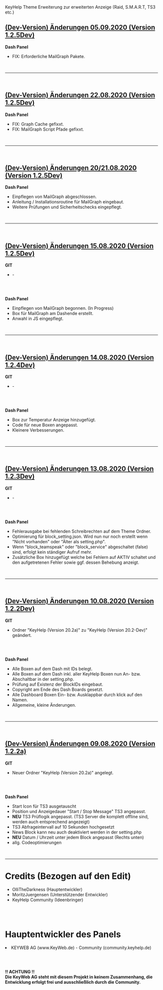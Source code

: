 KeyHelp Theme Erweiterung zur erweiterten Anzeige (Raid, S.M.A.R.T, TS3 etc.)


<h2><b><u>(Dev-Version) Änderungen 05.09.2020 (Version 1.2.5Dev)</u></b></h2>

<b>Dash Panel</b>
<ul>

<li> FIX: Erforderliche MailGraph Pakete. </li>

</ul>
<br>
<hr>
<br>

<h2><b><u>(Dev-Version) Änderungen 22.08.2020 (Version 1.2.5Dev)</u></b></h2>

<b>Dash Panel</b>
<ul>

<li> FIX: Graph Cache gefixxt. </li>

<li> FIX: MailGraph Script Pfade gefixxt. </li>

</ul>
<br>
<hr>
<br>

<h2><b><u>(Dev-Version) Änderungen 20/21.08.2020 (Version 1.2.5Dev)</u></b></h2>

<b>Dash Panel</b>
<ul>

<li> Einpflegen von MailGraph abgeschlossen. </li>

<li> Anleitung / Installationsroutine für MailGraph eingebaut. </li>

<li> Weitere Prüfungen und Sicherheitschecks eingepflegt. </li>

</ul>
<br>
<hr>
<br>

<h2><b><u>(Dev-Version) Änderungen 15.08.2020 (Version 1.2.5Dev)</u></b></h2>

<b>GIT</b>
<ul>
  <li> - </li>
</ul>

<br><br>

<b>Dash Panel</b>
<ul>

<li> Einpflegen von MailGraph begonnen. (In Progress) </li>

<li> Box für MailGraph am Dashende erstellt. </li>

<li> Anwahl in JS eingepflegt. </li>

</ul>
<br>
<hr>
<br>

<h2><b><u>(Dev-Version) Änderungen 14.08.2020 (Version 1.2.4Dev)</u></b></h2>

<b>GIT</b>
<ul>
  <li> - </li>
</ul>

<br><br>

<b>Dash Panel</b>
<ul>

<li> Box zur Temperatur Anzeige hinzugefügt. </li>

<li> Code für neue Boxen angepasst. </li>

<li> Kleinere Verbesserungen. </li>

</ul>
<br>
<hr>
<br>

<h2><b><u>(Dev-Version) Änderungen 13.08.2020 (Version 1.2.3Dev)</u></b></h2>

<b>GIT</b>
<ul>
  <li> - </li>
</ul>

<br><br>

<b>Dash Panel</b>
<ul>

<li> Fehlerausgabe bei fehlenden Schreibrechten auf dem Theme Ordner. </li>

<li> Optimierung für block_setting.json. Wird nun nur noch erstellt wenn "Nicht vorhanden" oder "Älter als setting.php". </li>

<li> Wenn "block_teamspeak" oder "block_service" abgeschaltet (false) sind, erfolgt kein ständiger Aufruf mehr. </li>

<li> Zusätzliche Box hinzugefügt welche bei Fehlern auf AKTIV schaltet und den aufgetretenen Fehler sowie ggf. dessen Behebung anzeigt. </li>

</ul>
<br>
<hr>
<br>

<h2><b><u>(Dev-Version) Änderungen 10.08.2020 (Version 1.2.2Dev)</u></b></h2>

<b>GIT</b>
<ul>
  <li> Ordner "KeyHelp (Version 20.2a)" zu "KeyHelp (Version 20.2-Dev)" geändert. </li>
</ul>

<br><br>

<b>Dash Panel</b>
<ul>
<li> Alle Boxen auf dem Dash mit IDs belegt. </li>

<li> Alle Boxen auf dem Dash inkl. aller KeyHelp Boxen nun An- bzw. Abschaltbar in der setting.php. </li>

<li> Prüfung auf Existenz der BlockIDs eingebaut. </li>

<li> Copyright am Ende des Dash Boards gesetzt. </li>

<li> Alle Dashboard Boxen Ein- bzw. Ausklappbar durch klick auf den Namen. </li>

<li> Allgemeine, kleine Änderungen. </li>

</ul>
<br>
<hr>
<br>

<h2><b><u>(Dev-Version) Änderungen 09.08.2020 (Version 1.2.2a)</u></b></h2>

<b>GIT</b>
<ul>
  <li> Neuer Ordner "KeyHelp (Version 20.2a)" angelegt. </li>
</ul>

<br><br>

<b>Dash Panel</b>
<ul>
<li>Start Icon für TS3 ausgetauscht</li>

<li>Position und Anzeigedauer "Start / Stop Message" TS3 angepasst.</li>

<li><b>NEU</b> TS3 Prüflogik angepasst. (TS3 Server die komplett offline sind, werden auch entsprechend angezeigt)</li>

<li>TS3 Abfrageintervall auf 10 Sekunden hochgesetzt</li>

<li>News Block kann neu auch deaktiviert werden in der setting.php</li>

<li><b>NEU</b> Datum / Uhrzeit unter jedem Block angepasst (Rechts unten)</li>

<li>allg. Codeoptimierungen</li>

</ul>

<br>

<hr>

<h1>Credits (Bezogen auf den Edit)</h1>
<ul>
<li> OlliTheDarkness (Hauptentwickler) </li>
<li> MoritzJuergensen (Unterstützender Entwickler) </li>
<li> KeyHelp Community (Ideenbringer) </li>
</ul>

<br><br>

<h1> Hauptentwickler des Panels </h2>
  <li> KEYWEB AG (www.KeyWeb.de) - Community (community.keyhelp.de) </li>

<br><br>

<b> !! ACHTUNG !!
  <br>
Die KeyWeb AG steht mit diesem Projekt in keinem Zusammenhang, die Entwicklung erfolgt frei und ausschließlich durch die Community. </b>
